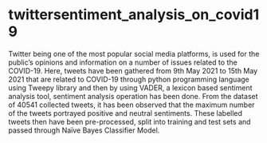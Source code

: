 # twittersentiment_analysis_on_covid19
Twitter being one of the most popular social media platforms, is used for the public’s opinions and information on a number of issues related to the COVID-19. Here, tweets have been gathered from 9th May 2021 to 15th May 2021 that are related to COVID-19 through python programming language using Tweepy library and then by using VADER, a lexicon based sentiment analysis tool, sentiment analysis operation has been done. From the dataset of 40541 collected tweets, it has been observed that the maximum number of the tweets portrayed positive and neutral sentiments. These labelled tweets then have been pre-processed, split into training and test sets and passed through Naïve Bayes Classifier Model.
